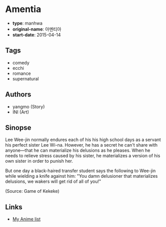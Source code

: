 # Amentia

-   **type**: manhwa
-   **original-name**: 아멘티아
-   **start-date**: 2015-04-14

## Tags

-   comedy
-   ecchi
-   romance
-   supernatural

## Authors

-   yangmo (Story)
-   INI (Art)

## Sinopse

Lee Wee-jin normally endures each of his his high school days as a servant his perfect sister Lee Wi-na. However, he has a secret he can't share with anyone—that he can materialize his delusions as he pleases. When he needs to relieve stress caused by his sister, he materializes a version of his own sister in order to punish her.

But one day a black-haired transfer student says the following to Wee-jin while wielding a knife against him: "You damn delusioner that materializes delusions, we wakers will get rid of all of you!"

(Source: Game of Kekeke)

## Links

-   [My Anime list](https://myanimelist.net/manga/99349/Amentia)
